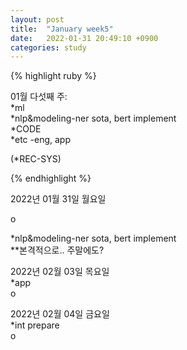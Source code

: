 ```yaml
---
layout: post
title:  "January week5"
date:   2022-01-31 20:49:10 +0900
categories: study
---
```





{% highlight ruby %}

01월 다섯째 주:  
*ml  
*nlp&modeling-ner sota, bert implement  
*CODE  
*etc  -eng, app  

(*REC-SYS)  



{% endhighlight %}

2022년 01월 31일 월요일  

o  

*nlp&modeling-ner sota, bert implement  
**본격적으로.. 주말에도?  

2022년 02월 03일 목요일  
*app  
o  

2022년 02월 04일 금요일  
*int prepare  
o  














































